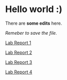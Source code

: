 # Hello world :)

There are **some edits** here. 

*Remeber to save the file.*

[Lab Report 1](https://lineup30min.github.io/cse15l-lab-reports/lab-report-1-week-2.html)

[Lab Report 2](https://lineup30min.github.io/cse15l-lab-reports/lab-report-2-week-4.html)

[Lab Report 3](https://lineup30min.github.io/cse15l-lab-reports/lab-report-3-week-6.html)

[Lab Report 4](https://lineup30min.github.io/cse15l-lab-reports/lab-report-4-week-8.html)
